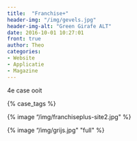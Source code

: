 ```yaml
---
title:  "Franchise+"
header-img: "/img/gevels.jpg"
header-img-alt: "Green Girafe ALT"
date: 2016-10-01 10:27:01
front: true
author: Theo
categories: 
- Website
- Applicatie
- Magazine
---
```

4e case ooit

{% case_tags %}

{% image “/img/franchiseplus-site2.jpg" %}

{% image “/img/grijs.jpg" "full" %}